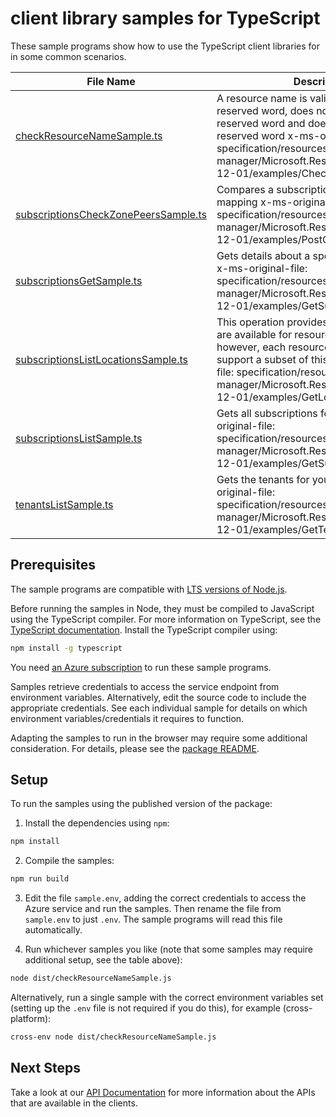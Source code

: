 # client library samples for TypeScript

These sample programs show how to use the TypeScript client libraries for in some common scenarios.

| **File Name**                                                             | **Description**                                                                                                                                                                                                                                                                       |
| ------------------------------------------------------------------------- | ------------------------------------------------------------------------------------------------------------------------------------------------------------------------------------------------------------------------------------------------------------------------------------- |
| [checkResourceNameSample.ts][checkresourcenamesample]                     | A resource name is valid if it is not a reserved word, does not contains a reserved word and does not start with a reserved word x-ms-original-file: specification/resources/resource-manager/Microsoft.Resources/stable/2022-12-01/examples/CheckResourceName.json                   |
| [subscriptionsCheckZonePeersSample.ts][subscriptionscheckzonepeerssample] | Compares a subscriptions logical zone mapping x-ms-original-file: specification/resources/resource-manager/Microsoft.Resources/stable/2022-12-01/examples/PostCheckZonePeers.json                                                                                                     |
| [subscriptionsGetSample.ts][subscriptionsgetsample]                       | Gets details about a specified subscription. x-ms-original-file: specification/resources/resource-manager/Microsoft.Resources/stable/2022-12-01/examples/GetSubscription.json                                                                                                         |
| [subscriptionsListLocationsSample.ts][subscriptionslistlocationssample]   | This operation provides all the locations that are available for resource providers; however, each resource provider may support a subset of this list. x-ms-original-file: specification/resources/resource-manager/Microsoft.Resources/stable/2022-12-01/examples/GetLocations.json |
| [subscriptionsListSample.ts][subscriptionslistsample]                     | Gets all subscriptions for a tenant. x-ms-original-file: specification/resources/resource-manager/Microsoft.Resources/stable/2022-12-01/examples/GetSubscriptions.json                                                                                                                |
| [tenantsListSample.ts][tenantslistsample]                                 | Gets the tenants for your account. x-ms-original-file: specification/resources/resource-manager/Microsoft.Resources/stable/2022-12-01/examples/GetTenants.json                                                                                                                        |

## Prerequisites

The sample programs are compatible with [LTS versions of Node.js](https://github.com/nodejs/release#release-schedule).

Before running the samples in Node, they must be compiled to JavaScript using the TypeScript compiler. For more information on TypeScript, see the [TypeScript documentation][typescript]. Install the TypeScript compiler using:

```bash
npm install -g typescript
```

You need [an Azure subscription][freesub] to run these sample programs.

Samples retrieve credentials to access the service endpoint from environment variables. Alternatively, edit the source code to include the appropriate credentials. See each individual sample for details on which environment variables/credentials it requires to function.

Adapting the samples to run in the browser may require some additional consideration. For details, please see the [package README][package].

## Setup

To run the samples using the published version of the package:

1. Install the dependencies using `npm`:

```bash
npm install
```

2. Compile the samples:

```bash
npm run build
```

3. Edit the file `sample.env`, adding the correct credentials to access the Azure service and run the samples. Then rename the file from `sample.env` to just `.env`. The sample programs will read this file automatically.

4. Run whichever samples you like (note that some samples may require additional setup, see the table above):

```bash
node dist/checkResourceNameSample.js
```

Alternatively, run a single sample with the correct environment variables set (setting up the `.env` file is not required if you do this), for example (cross-platform):

```bash
cross-env node dist/checkResourceNameSample.js
```

## Next Steps

Take a look at our [API Documentation][apiref] for more information about the APIs that are available in the clients.

[checkresourcenamesample]: https://github.com/Azure/azure-sdk-for-js/blob/main/sdk/resources-subscriptions/arm-resources-subscriptions/samples/v2/typescript/src/checkResourceNameSample.ts
[subscriptionscheckzonepeerssample]: https://github.com/Azure/azure-sdk-for-js/blob/main/sdk/resources-subscriptions/arm-resources-subscriptions/samples/v2/typescript/src/subscriptionsCheckZonePeersSample.ts
[subscriptionsgetsample]: https://github.com/Azure/azure-sdk-for-js/blob/main/sdk/resources-subscriptions/arm-resources-subscriptions/samples/v2/typescript/src/subscriptionsGetSample.ts
[subscriptionslistlocationssample]: https://github.com/Azure/azure-sdk-for-js/blob/main/sdk/resources-subscriptions/arm-resources-subscriptions/samples/v2/typescript/src/subscriptionsListLocationsSample.ts
[subscriptionslistsample]: https://github.com/Azure/azure-sdk-for-js/blob/main/sdk/resources-subscriptions/arm-resources-subscriptions/samples/v2/typescript/src/subscriptionsListSample.ts
[tenantslistsample]: https://github.com/Azure/azure-sdk-for-js/blob/main/sdk/resources-subscriptions/arm-resources-subscriptions/samples/v2/typescript/src/tenantsListSample.ts
[apiref]: https://learn.microsoft.com/javascript/api/@azure/arm-resources-subscriptions?view=azure-node-preview
[freesub]: https://azure.microsoft.com/free/
[package]: https://github.com/Azure/azure-sdk-for-js/tree/main/sdk/resources-subscriptions/arm-resources-subscriptions/README.md
[typescript]: https://www.typescriptlang.org/docs/home.html
